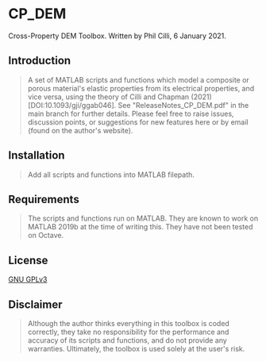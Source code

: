 # CP_DEM
Cross-Property DEM Toolbox. Written by Phil Cilli, 6 January 2021.

## Introduction

> A set of MATLAB scripts and functions which model a composite or porous material's elastic properties from its electrical properties, and vice versa, using the theory of Cilli and Chapman (2021) [DOI:10.1093/gji/ggab046]. See "ReleaseNotes_CP_DEM.pdf" in the main branch for further details. Please feel free to raise issues, discussion points, or suggestions for new features here or by email (found on the author's website).
## Installation

> Add all scripts and functions into MATLAB filepath.
## Requirements

> The scripts and functions run on MATLAB. They are known to work on MATLAB 2019b at the time of writing this. They have not been tested on Octave.
## License
[GNU GPLv3](https://choosealicense.com/licenses/gpl-3.0/)

## Disclaimer
> Although the author thinks everything in this toolbox is coded correctly, they take no responsibility for the performance and accuracy of its scripts and functions, and do not provide any warranties. Ultimately, the toolbox is used solely at the user's risk.
